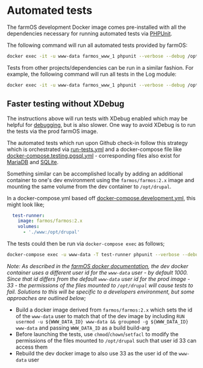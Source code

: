 # Automated tests

The farmOS development Docker image comes pre-installed with all the
dependencies necessary for running automated tests via
[PHPUnit](https://phpunit.de).

The following command will run all automated tests provided by farmOS:

```sh
docker exec -it -u www-data farmos_www_1 phpunit --verbose --debug /opt/drupal/web/profiles/farm
```

Tests from other projects/dependencies can be run in a similar fashion. For
example, the following command will run all tests in the Log module:

```sh
docker exec -it -u www-data farmos_www_1 phpunit --verbose --debug /opt/drupal/web/modules/log
```

## Faster testing without XDebug

The instructions above will run tests with XDebug enabled which may be helpful
for [debugging](/development/environment/debug), but is also slower. One way to avoid
XDebug is to run the tests via the prod farmOS image.

The automated tests which run upon Github check-in follow this strategy which is
orchestrated via [run-tests.yml] and a docker-compose file like
[docker-compose.testing.pgsql.yml] - corresponding files also exist for [MariaDB] and
[SQLite].

Something similar can be accomplished locally by adding an additional container to one's
dev environment using the `farmos/farmos:2.x` image and mounting the same volume from the
dev container to `/opt/drupal`.

In a docker-compose.yml based off [docker-compose.development.yml], this might look like;

```yml
  test-runner:
    image: farmos/farmos:2.x
    volumes:
      - './www:/opt/drupal'
```

The tests could then be run via `docker-compose exec` as follows;

```sh
docker-compose exec -u www-data -T test-runner phpunit --verbose --debug /opt/drupal/web/profiles/farm
```

*Note: As described in the [farmOS docker documentation](/development/environment/docker),
the dev docker container uses a different user id for the `www-data` user - by default 1000.
Since that id differs from the default `www-data` user id for the prod image - 33 - the permissions
of the files mounted to `/opt/drupal` will cause tests to fail. Solutions to this will be specific
to a developers environment, but some approaches are outlined below;*

* Build a docker image derived from `farmos/farmos:2.x` which sets the id of the `www-data` user
to match that of the dev image by including `RUN usermod -u ${WWW_DATA_ID} www-data && groupmod -g ${WWW_DATA_ID} www-data`
and passing `WWW_DATA_ID` as a build build-arg
* Before launching the tests, use `chmod`/`chown`/`setfacl` to modify the permissions of the files
mounted to `/opt/drupal` such that user id 33 can access them
* Rebuild the dev docker image to also use 33 as the user id of the `www-data` user

[run-tests.yml]: https://raw.githubusercontent.com/farmOS/farmOS/2.x/.github/workflows/run-tests.yml
[docker-compose.testing.pgsql.yml]: https://raw.githubusercontent.com/farmOS/farmOS/2.x/docker/docker-compose.testing.pgsql.yml
[MariaDB]: https://raw.githubusercontent.com/farmOS/farmOS/2.x/docker/docker-compose.testing.mariadb.yml
[SQLite]: https://raw.githubusercontent.com/farmOS/farmOS/2.x/docker/docker-compose.testing.sqlite.yml
[docker-compose.development.yml]: https://raw.githubusercontent.com/farmOS/farmOS/2.x/docker/docker-compose.development.yml

